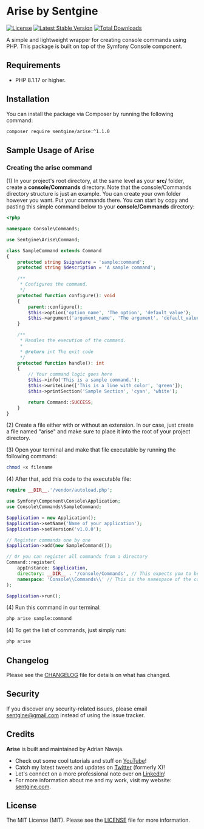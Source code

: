 # Arise by Sentgine

[![License](https://img.shields.io/badge/license-MIT-blue.svg)](LICENSE.md)
[![Latest Stable Version](https://img.shields.io/packagist/v/sentgine/arise.svg)](https://packagist.org/sentgine/arise)
[![Total Downloads](https://img.shields.io/packagist/dt/sentgine/arise.svg)](https://packagist.org/packages/sentgine/arise)

A simple and lightweight wrapper for creating console commands using PHP. This package is built on top of the Symfony Console component.

## Requirements
- PHP 8.1.17 or higher.

## Installation

You can install the package via Composer by running the following command:

```bash
composer require sentgine/arise:^1.1.0
```

## Sample Usage of Arise

### Creating the arise command

(1) In your project's root directory, at the same level as your **src/** folder, create a **console/Commands** directory. Note that the console/Commands directory structure is just an example. You can create your own folder however you want. Put your commands there. You can start by copy and pasting this simple command below to your **console/Commands** directory:

```php
<?php

namespace Console\Commands;

use Sentgine\Arise\Command;

class SampleCommand extends Command
{
    protected string $signature = 'sample:command';
    protected string $description = 'A sample command';

    /**
     * Configures the command.
     */
    protected function configure(): void
    {
        parent::configure();
        $this->option('option_name', 'The option', 'default_value');
        $this->argument('argument_name', 'The argument', 'default_value');
    }

    /**
     * Handles the execution of the command.
     *
     * @return int The exit code
     */
    protected function handle(): int
    {
        // Your command logic goes here
        $this->info('This is a sample command.');
        $this->writeLine(['This is a line with color', 'green']);
        $this->printSection('Sample Section', 'cyan', 'white');

        return Command::SUCCESS;
    }
}
```

(2) Create a file either with or without an extension. In our case, just create a file named "arise" and make sure to place it into the root of your project directory.

(3) Open your terminal and make that file executable by running the following command:
```bash
chmod +x filename
```
(4) After that, add this code to the executable file:
```php
require __DIR__.'/vendor/autoload.php';

use Symfony\Component\Console\Application;
use Console\Commands\SampleCommand;

$application = new Application();
$application->setName('Name of your application');
$application->setVersion('v1.0.0');

// Register commands one by one
$application->add(new SampleCommand());

// Or you can register all commands from a directory
Command::register(
    appInstance: $application,
    directory: __DIR__ . '/console/Commands', // This expects you to be in the same directory as the executable file
    namespace: 'Console\\Commands\\' // This is the namespace of the commands
);

$application->run();
```

(4) Run this command in our terminal:
```bash
php arise sample:command
```

(4) To get the list of commands, just simply run:
```bash
php arise
```

## Changelog
Please see the [CHANGELOG](https://github.com/sentgine/arise/blob/main/CHANGELOG.md) file for details on what has changed.

## Security
If you discover any security-related issues, please email sentgine@gmail.com instead of using the issue tracker.

## Credits
**Arise** is built and maintained by Adrian Navaja.
- Check out some cool tutorials and stuff on [YouTube](https://www.youtube.com/@sentgine)!
- Catch my latest tweets and updates on [Twitter](https://twitter.com/sentgine) (formerly X)!
- Let's connect on a more professional note over on [LinkedIn](https://www.linkedin.com/in/adrian-navaja/)!
- For more information about me and my work, visit my website: [sentgine.com](https://www.sentgine.com/).

## License
The MIT License (MIT). Please see the [LICENSE](https://github.com/sentgine/arise/blob/main/LICENSE) file for more information.